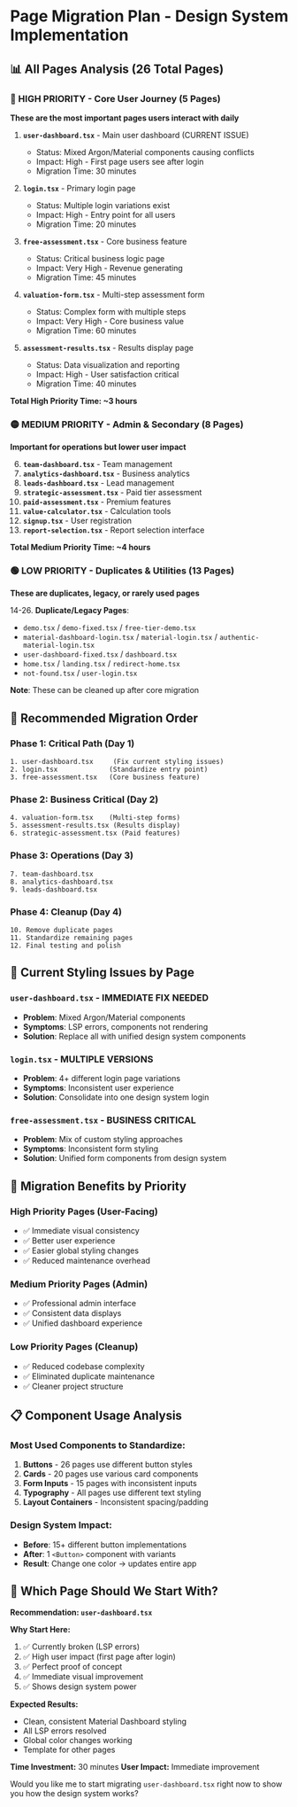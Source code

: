 # Page Migration Plan - Design System Implementation

## 📊 All Pages Analysis (26 Total Pages)

### 🔴 HIGH PRIORITY - Core User Journey (5 Pages)
**These are the most important pages users interact with daily**

1. **`user-dashboard.tsx`** - Main user dashboard (CURRENT ISSUE)
   - Status: Mixed Argon/Material components causing conflicts
   - Impact: High - First page users see after login
   - Migration Time: 30 minutes

2. **`login.tsx`** - Primary login page
   - Status: Multiple login variations exist
   - Impact: High - Entry point for all users
   - Migration Time: 20 minutes

3. **`free-assessment.tsx`** - Core business feature
   - Status: Critical business logic page
   - Impact: Very High - Revenue generating
   - Migration Time: 45 minutes

4. **`valuation-form.tsx`** - Multi-step assessment form
   - Status: Complex form with multiple steps
   - Impact: Very High - Core business value
   - Migration Time: 60 minutes

5. **`assessment-results.tsx`** - Results display page
   - Status: Data visualization and reporting
   - Impact: High - User satisfaction critical
   - Migration Time: 40 minutes

**Total High Priority Time: ~3 hours**

### 🟡 MEDIUM PRIORITY - Admin & Secondary (8 Pages)
**Important for operations but lower user impact**

6. **`team-dashboard.tsx`** - Team management
7. **`analytics-dashboard.tsx`** - Business analytics
8. **`leads-dashboard.tsx`** - Lead management
9. **`strategic-assessment.tsx`** - Paid tier assessment
10. **`paid-assessment.tsx`** - Premium features
11. **`value-calculator.tsx`** - Calculation tools
12. **`signup.tsx`** - User registration
13. **`report-selection.tsx`** - Report selection interface

**Total Medium Priority Time: ~4 hours**

### 🟢 LOW PRIORITY - Duplicates & Utilities (13 Pages)
**These are duplicates, legacy, or rarely used pages**

14-26. **Duplicate/Legacy Pages**:
   - `demo.tsx` / `demo-fixed.tsx` / `free-tier-demo.tsx`
   - `material-dashboard-login.tsx` / `material-login.tsx` / `authentic-material-login.tsx`
   - `user-dashboard-fixed.tsx` / `dashboard.tsx`
   - `home.tsx` / `landing.tsx` / `redirect-home.tsx`
   - `not-found.tsx` / `user-login.tsx`

**Note**: These can be cleaned up after core migration

## 🎯 Recommended Migration Order

### Phase 1: Critical Path (Day 1)
```
1. user-dashboard.tsx     (Fix current styling issues)
2. login.tsx             (Standardize entry point)
3. free-assessment.tsx   (Core business feature)
```

### Phase 2: Business Critical (Day 2)
```
4. valuation-form.tsx    (Multi-step forms)
5. assessment-results.tsx (Results display)
6. strategic-assessment.tsx (Paid features)
```

### Phase 3: Operations (Day 3)
```
7. team-dashboard.tsx
8. analytics-dashboard.tsx
9. leads-dashboard.tsx
```

### Phase 4: Cleanup (Day 4)
```
10. Remove duplicate pages
11. Standardize remaining pages
12. Final testing and polish
```

## 🔧 Current Styling Issues by Page

### `user-dashboard.tsx` - IMMEDIATE FIX NEEDED
- **Problem**: Mixed Argon/Material components
- **Symptoms**: LSP errors, components not rendering
- **Solution**: Replace all with unified design system components

### `login.tsx` - MULTIPLE VERSIONS
- **Problem**: 4+ different login page variations
- **Symptoms**: Inconsistent user experience
- **Solution**: Consolidate into one design system login

### `free-assessment.tsx` - BUSINESS CRITICAL
- **Problem**: Mix of custom styling approaches  
- **Symptoms**: Inconsistent form styling
- **Solution**: Unified form components from design system

## 🚀 Migration Benefits by Priority

### High Priority Pages (User-Facing)
- ✅ Immediate visual consistency
- ✅ Better user experience
- ✅ Easier global styling changes
- ✅ Reduced maintenance overhead

### Medium Priority Pages (Admin)
- ✅ Professional admin interface
- ✅ Consistent data displays
- ✅ Unified dashboard experience

### Low Priority Pages (Cleanup)
- ✅ Reduced codebase complexity
- ✅ Eliminated duplicate maintenance
- ✅ Cleaner project structure

## 📋 Component Usage Analysis

### Most Used Components to Standardize:
1. **Buttons** - 26 pages use different button styles
2. **Cards** - 20 pages use various card components
3. **Form Inputs** - 15 pages with inconsistent inputs
4. **Typography** - All pages use different text styling
5. **Layout Containers** - Inconsistent spacing/padding

### Design System Impact:
- **Before**: 15+ different button implementations
- **After**: 1 `<Button>` component with variants
- **Result**: Change one color → updates entire app

## 🎯 Which Page Should We Start With?

**Recommendation: `user-dashboard.tsx`**

**Why Start Here:**
1. ✅ Currently broken (LSP errors)
2. ✅ High user impact (first page after login)  
3. ✅ Perfect proof of concept
4. ✅ Immediate visual improvement
5. ✅ Shows design system power

**Expected Results:**
- Clean, consistent Material Dashboard styling
- All LSP errors resolved
- Global color changes working
- Template for other pages

**Time Investment:** 30 minutes
**User Impact:** Immediate improvement

Would you like me to start migrating `user-dashboard.tsx` right now to show you how the design system works?